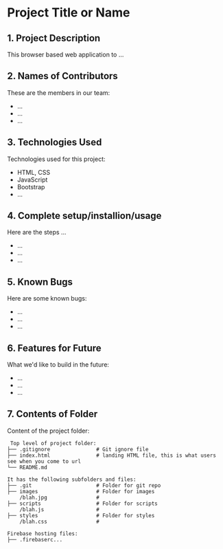 # Project Title or Name

## 1. Project Description
This browser based web application to ... 


## 2. Names of Contributors
These are the members in our team: 
* ...
* ...
* ...
	
## 3. Technologies Used
Technologies used for this project:
* HTML, CSS
* JavaScript
* Bootstrap 
* ...

## 4. Complete setup/installion/usage
Here are the steps ...
* ...
* ...
* ...

## 5. Known Bugs
Here are some known bugs:
* ...
* ...
* ...

## 6. Features for Future
What we'd like to build in the future:
* ...
* ...
* ...
	
## 7. Contents of Folder
Content of the project folder:

```
 Top level of project folder: 
├── .gitignore               # Git ignore file
├── index.html               # landing HTML file, this is what users see when you come to url
└── README.md

It has the following subfolders and files:
├── .git                     # Folder for git repo
├── images                   # Folder for images
    /blah.jpg                # 
├── scripts                  # Folder for scripts
    /blah.js                 # 
├── styles                   # Folder for styles
    /blah.css                # 

Firebase hosting files: 
├── .firebaserc...


```


